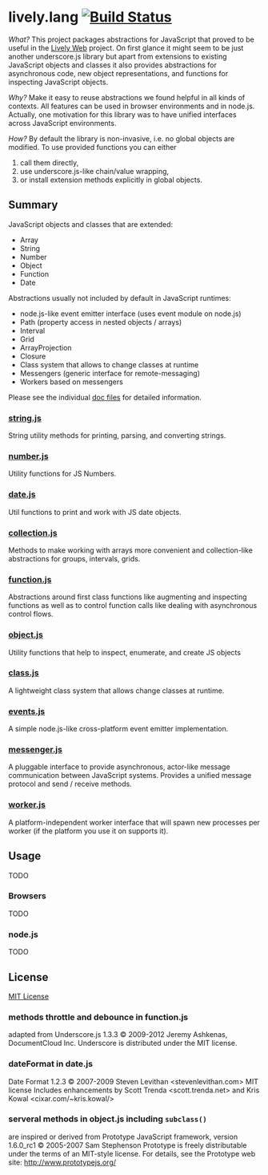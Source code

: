 # lively.lang [![Build Status](https://travis-ci.org/LivelyKernel/lively.lang.svg?branch=master)](https://travis-ci.org/LivelyKernel/lively.lang)

*What?* This project packages abstractions for JavaScript that proved to be useful in
the [Lively Web](http://lively-web.org) project. On first glance it might seem
to be just another underscore.js library but apart from extensions to existing
JavaScript objects and classes it also provides abstractions for asynchronous
code, new object representations, and functions for inspecting JavaScript
objects.

*Why?* Make it easy to reuse abstractions we found helpful in all kinds of
contexts. All features can be used in browser environments and in node.js.
Actually, one motivation for this library was to have unified interfaces across
JavaScript environments.

*How?* By default the library is non-invasive, i.e. no global objects are
modified. To use provided functions you can either

1. call them directly,
2. use underscore.js-like chain/value wrapping,
3. or install extension methods explicitly in global objects.

## Summary

JavaScript objects and classes that are extended:

- Array
- String
- Number
- Object
- Function
- Date

Abstractions usually not included by default in JavaScript runtimes:

- node.js-like event emitter interface (uses event module on node.js)
- Path (property access in nested objects / arrays)
- Interval
- Grid
- ArrayProjection
- Closure
- Class system that allows to change classes at runtime
- Messengers (generic interface for remote-messaging)
- Workers based on messengers

Please see the individual [doc files](doc/) for detailed information.

<!---API_GENERATED_START--->
### [string.js](doc/string.md)

String utility methods for printing, parsing, and converting strings.



### [number.js](doc/number.md)

Utility functions for JS Numbers.




### [date.js](doc/date.md)

Util functions to print and work with JS date objects.




### [collection.js](doc/collection.md)

Methods to make working with arrays more convenient and collection-like
abstractions for groups, intervals, grids.




### [function.js](doc/function.md)

Abstractions around first class functions like augmenting and inspecting
functions as well as to control function calls like dealing with asynchronous
control flows.




### [object.js](doc/object.md)

Utility functions that help to inspect, enumerate, and create JS objects




### [class.js](doc/class.md)

A lightweight class system that allows change classes at runtime.




### [events.js](doc/events.md)

A simple node.js-like cross-platform event emitter implementation.




### [messenger.js](doc/messenger.md)

A pluggable interface to provide asynchronous, actor-like message
communication between JavaScript systems. Provides a unified message protocol
and send / receive methods.




### [worker.js](doc/worker.md)

A platform-independent worker interface that will spawn new processes per
worker (if the platform you use it on supports it).



<!---API_GENERATED_END--->

## Usage
TODO

### Browsers
TODO

### node.js
TODO

## License

[MIT License](LICENSE)

### methods throttle and debounce in function.js

adapted from Underscore.js 1.3.3
© 2009-2012 Jeremy Ashkenas, DocumentCloud Inc.
Underscore is distributed under the MIT license.

### dateFormat in date.js

Date Format 1.2.3
© 2007-2009 Steven Levithan <stevenlevithan.com>
MIT license
Includes enhancements by Scott Trenda <scott.trenda.net>
and Kris Kowal <cixar.com/~kris.kowal/>

### serveral methods in object.js including `subclass()`

are inspired or derived from Prototype JavaScript framework, version 1.6.0_rc1
© 2005-2007 Sam Stephenson
Prototype is freely distributable under the terms of an MIT-style license.
For details, see the Prototype web site: http://www.prototypejs.org/
